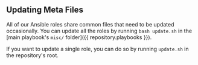 ## Updating Meta Files

All of our Ansible roles share common files that need to be updated occasionally. You can update all the roles by running `bash update.sh` in the [main playbook's `misc/` folder]({{ repository.playbooks }}).

If you want to update a single role, you can do so by running `update.sh` in the repository's root.